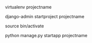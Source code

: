 <!--after installing pip-->
<!--when creating a new django app, go to the directory-->
<!--where you want to create it and do -->
virtualenv projectname
<!--cd in to this new directory-->
<!--then create your project-->
django-admin startproject projectname
<!--to turn it on go to the new directoey again, type -->
source bin/activate
<!--finally, create the directory for your code-->
python manage.py startapp projectname

